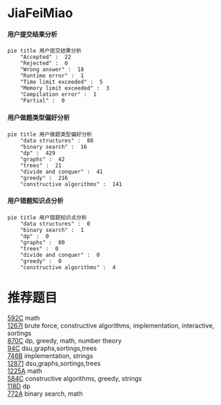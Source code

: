 # JiaFeiMiao

<!-- tabs:start -->



#### **用户提交结果分析**

```mermaid
pie title 用户提交结果分析
    "Accepted" :  22
    "Rejected" :  0
    "Wrong answer" :  18
    "Runtime error" :  1
    "Time limit exceeded" :  5
    "Memory limit exceeded" :  3
    "Compilation error" :  1
    "Partial" :  0
```

#### **用户做题类型偏好分析**

```mermaid
pie title 用户做题类型偏好分析
    "data structures" :  88
    "binary search" :  16
    "dp" :  429
    "graphs" :  42
    "trees" :  21
    "divide and conquer" :  41
    "greedy" :  216
    "constructive algorithms" :  141
```
#### **用户错题知识点分析**

```mermaid
pie title 用户错题知识点分析
    "data structures" :  0
    "binary search" :  1
    "dp" :  0
    "graphs" :  00
    "trees" :  0
    "divide and conquer" :  0
    "greedy" :  0
    "constructive algorithms" :  4
```



<!-- tabs:end -->
# 推荐题目
[592C](https://codeforces.com/contest/592/problem/C)		math		  
[1267I](https://codeforces.com/contest/1267/problem/I)		brute force,
                        constructive algorithms,
                        implementation,
                        interactive,
                        sortings		  
[870C](https://codeforces.com/contest/870/problem/C)		dp,
                        greedy,
                        math,
                        number theory		  
[94C](https://codeforces.com/contest/94/problem/C)		dsu,graphs,sortings,trees		  
[746B](https://codeforces.com/contest/746/problem/B)		implementation,
                        strings		  
[12871](https://codeforces.com/contest/1287/problem/1)		dsu,graphs,sortings,trees		  
[1225A](https://codeforces.com/contest/1225/problem/A)		math		  
[584C](https://codeforces.com/contest/584/problem/C)		constructive algorithms,
                        greedy,
                        strings		  
[118D](https://codeforces.com/contest/118/problem/D)		dp		  
[772A](https://codeforces.com/contest/772/problem/A)		binary search,
                        math		  
